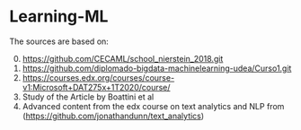 # Learning-ML


The sources are based on:

0. https://github.com/CECAML/school_nierstein_2018.git
1. https://github.com/diplomado-bigdata-machinelearning-udea/Curso1.git
2. https://courses.edx.org/courses/course-v1:Microsoft+DAT275x+1T2020/course/
3. Study of the Article by Boattini et al
6. Advanced content from the edx course on text analytics and NLP from (https://github.com/jonathandunn/text_analytics)
